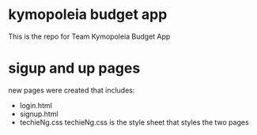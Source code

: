 # kymopoleia budget app
This is the repo for Team Kymopoleia Budget App
# sigup and up pages 
 new pages were created that includes:
 - login.html
 - signup.html
 - techieNg.css
techieNg.css is the style sheet that styles the two pages

